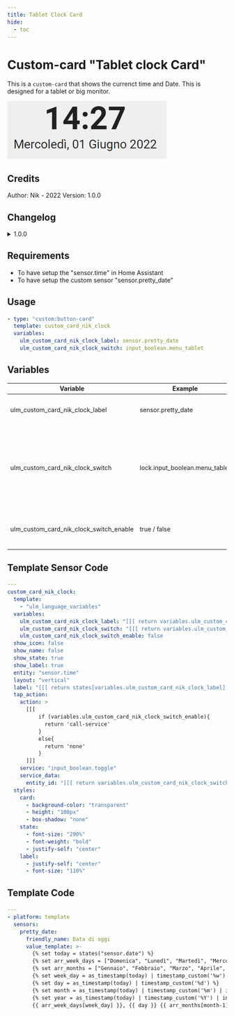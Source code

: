 ```yaml
---
title: Tablet Clock Card
hide:
  - toc
---
```

<!-- markdownlint-disable MD046 -->

# Custom-card "Tablet clock Card"

This is a `custom-card` that shows the currenct time and Date. This is designed for a tablet or big monitor.

![Screenshot](../../docs/assets/img/custom_card_nik_clock.png)

## Credits

Author: Nik - 2022 Version: 1.0.0

## Changelog

<details>
<summary>1.0.0</summary>
Initial release
</details>

## Requirements

- To have setup the "sensor.time" in Home Assistant
- To have setup the custom sensor "sensor.pretty_date"

## Usage

```yaml
- type: "custom:button-card"
  template: custom_card_nik_clock
  variables:
    ulm_custom_card_nik_clock_label: sensor.pretty_date
    ulm_custom_card_nik_clock_switch: input_boolean.menu_tablet
```

## Variables

<table>
<thead>
  <tr>
    <th>Variable</th>
    <th>Example</th>
    <th>Required</th>
    <th>Explanation</th>
  </tr>
</thead>
<tbody>
  <tr>
    <td>ulm_custom_card_nik_clock_label</td>
    <td>sensor.pretty_date</td>
    <td>Yes</td>
    <td>See template sensor details</td>
  </tr>
  <tr>
    <td>ulm_custom_card_nik_clock_switch</td>
    <td>lock.input_boolean.menu_tablet</td>
    <td>no</td>
    <td>This is an optional hidden switch to combine with a state-switch card to use some additional logics.</td>
  </tr>
  <tr>
    <td>ulm_custom_card_nik_clock_switch_enable</td>
    <td>true / false</td>
    <td>no</td>
    <td>Default is false. It enables the options above.</td>
  </tr>
</tbody>
</table>

## Template Sensor Code

```yaml
---
custom_card_nik_clock:
  template:
    - "ulm_language_variables"
  variables:
    ulm_custom_card_nik_clock_label: "[[[ return variables.ulm_custom_card_nik_clock_label ]]]"
    ulm_custom_card_nik_clock_switch: "[[[ return variables.ulm_custom_card_nik_clock_switch ]]]"
    ulm_custom_card_nik_clock_switch_enable: false
  show_icon: false
  show_name: false
  show_state: true
  show_label: true
  entity: "sensor.time"
  layout: "vertical"
  label: "[[[ return states[variables.ulm_custom_card_nik_clock_label].state; ]]]"
  tap_action:
    action: >
      [[[
          if (variables.ulm_custom_card_nik_clock_switch_enable){
            return 'call-service'
          }
          else{
            return 'none'
          }
      ]]]
    service: "input_boolean.toggle"
    service_data:
      entity_id: "[[[ return variables.ulm_custom_card_nik_clock_switch ]]]"
  styles:
    card:
      - background-color: "transparent"
      - height: "100px"
      - box-shadow: "none"
    state:
      - font-size: "290%"
      - font-weight: "bold"
      - justify-self: "center"
    label:
      - justify-self: "center"
      - font-size: "110%"
```

## Template Code

```yaml
---
- platform: template
  sensors:
    pretty_date:
      friendly_name: Data di oggi
      value_template: >-
        {% set today = states("sensor.date") %}
        {% set arr_week_days = ["Domenica", "Lunedì", "Martedì", "Mercoledì", "Giovedì", "Venerdì", "Sabato"] %}
        {% set arr_months = ["Gennaio", "Febbraio", "Marzo", "Aprile", "Maggio", "Giugno", "Luglio", "Agosto", "Settembre", "Ottobre", "Novembre", "Dicembre"] %}
        {% set week_day = as_timestamp(today) | timestamp_custom('%w') | int %}
        {% set day = as_timestamp(today) | timestamp_custom('%d') %}
        {% set month = as_timestamp(today) | timestamp_custom('%m') | int %}
        {% set year = as_timestamp(today) | timestamp_custom('%Y') | int %}
        {{ arr_week_days[week_day] }}, {{ day }} {{ arr_months[month-1] }} {{ year }}
```
